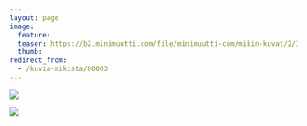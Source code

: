 ```yaml
---
layout: page
image:
  feature:
  teaser: https://b2.minimuutti.com/file/minimuutti-com/mikin-kuvat/2/IMG00163-245px.jpg
  thumb:
redirect_from:
  - /kuvia-mikista/00003
---
```


[![](https://b2.minimuutti.com/file/minimuutti-com/mikin-kuvat/3/IMG00163-800px.jpg)](https://dl.dropboxusercontent.com/sh/ea1wtnz7z734o12/AABTszFke2eVRP6OojZTlwEea/mikin-kuvat/3/IMG00163.jpg)

[![](https://b2.minimuutti.com/file/minimuutti-com/mikin-kuvat/3/IMG00166_2-800px.jpg)](https://dl.dropboxusercontent.com/sh/ea1wtnz7z734o12/AABlG3vwjpecXiLKC0A6C9hJa/mikin-kuvat/3/IMG00166_2.jpg)
